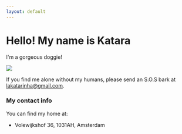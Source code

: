 ```yaml
---
layout: default
---
```


# [](#titulo)Hello! My name is Katara

I'm a gorgeous doggie!

![](https://lakatara.github.io/assets/images/la_katara_main.png)

If you find me alone without my humans, please send an S.O.S bark at lakatarinha@gmail.com.

### My contact info

You can find my home at:

- Volewijkshof 36, 1031AH, Amsterdam
